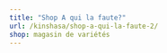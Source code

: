 ```yaml
---
title: "Shop A qui la faute?"
url: /kinshasa/shop-a-qui-la-faute-2/
shop: magasin de variétés
---
```

